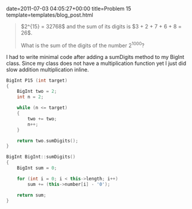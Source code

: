date=2011-07-03 04:05:27+00:00
title=Problem 15
template=templates/blog_post.html

<blockquote>
$2^{15} = 32768$ and the sum of its digits is $3 + 2 + 7 + 6 + 8 = 26$.

What is the sum of the digits of the number $2^{1000}$?</blockquote>

<!--more-->

I had to write minimal code after adding a sumDigits method to my BigInt class. Since my class does not have a multiplication function yet I just did slow addition multiplication inline.

```cpp
BigInt P15 (int target)
{
	BigInt two = 2;
	int n = 2;

	while (n <= target)
	{
		two += two;
		n++;
	}

	return two.sumDigits();
}
```

```cpp
BigInt BigInt::sumDigits()
{
	BigInt sum = 0;

	for (int i = 0; i < this->length; i++)
		sum += (this->number[i] - '0');

	return sum;
}
```
